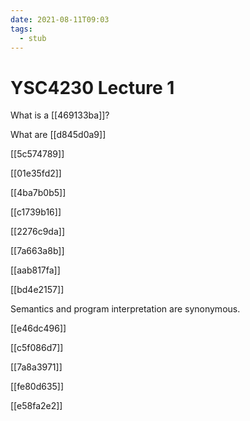 ```yaml
---
date: 2021-08-11T09:03
tags: 
  - stub
---
```


# YSC4230 Lecture 1

What is a [[469133ba]]?

What are [[d845d0a9]]

[[5c574789]]

[[01e35fd2]]

[[4ba7b0b5]]

[[c1739b16]]



[[2276c9da]]

[[7a663a8b]]

[[aab817fa]]

[[bd4e2157]]

Semantics and program interpretation are synonymous.

[[e46dc496]]

[[c5f086d7]]

[[7a8a3971]]

[[fe80d635]]

[[e58fa2e2]]
